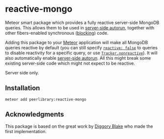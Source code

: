 reactive-mongo
==============

Meteor smart package which provides a fully reactive server-side MongoDB queries. This allows them to be used
in [server-side autorun](https://github.com/peerlibrary/meteor-server-autorun), together with other
fibers-enabled synchronous ([blocking](https://github.com/peerlibrary/meteor-blocking)) code.

Adding this package to your [Meteor](http://www.meteor.com/) application will make all MongoDB queries
reactive by default (you can still specify [`reactive: false`](http://docs.meteor.com/#/full/find) to
queries to disable reactivity for a specific query, or use
[`Tracker.nonreactive`](http://docs.meteor.com/#/full/tracker_nonreactive)). It will also automatically enable
[server-side autorun](https://github.com/peerlibrary/meteor-server-autorun). All this might break some existing
server-side code which might not expect to be reactive.

Server side only.

Installation
------------

```
meteor add peerlibrary:reactive-mongo
```

Acknowledgments
---------------

This package is based on the great work by [Diggory Blake](https://github.com/Diggsey/meteor-reactive-publish)
who made the first implementation.

